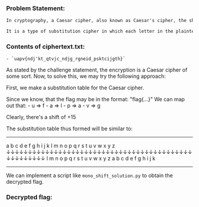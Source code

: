 ### Problem Statement:
```txt
In cryptography, a Caesar cipher, also known as Caesar's cipher, the shift cipher, Caesar's code or Caesar shift, is one of the simplest and most widely known encryption techniques.

It is a type of substitution cipher in which each letter in the plaintext is replaced by a letter some fixed number of positions down the alphabet.
```

### Contents of ciphertext.txt:
	- `uapv{ndj'kt_qtvjc_ndjg_rgneid_psktcijgth}`

As stated by the challenge statement, the encryption is a Caesar cipher of some sort.
Now, to solve this, we may try the following approach:

First, we make a substitution table for the Caesar cipher.

Since we know, that the flag may be in the format: "flag{...}"
We can map out that:
	- u => f
	- a => l
	- p => a
	- v => g

Clearly, there's a shift of +15

The substitution table thus formed will be similar to:


----------------------------------------------------

a b c d e f g h i j k l m n o p q r s t u v w x y z
↓↓↓↓↓↓↓↓↓↓↓↓↓↓↓↓↓↓↓↓↓↓↓↓↓↓↓↓↓↓↓↓↓↓↓↓↓↓↓↓↓↓↓↓↓↓↓↓↓↓↓↓
l m n o p q r s t u v w x y z a b c d e f g h i j k

----------------------------------------------------

We can implement a script like `mono_shift_solution.py` to obtain the decrypted flag.

### Decrypted flag: 

